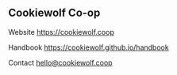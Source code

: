 ## Cookiewolf Co-op

Website
https://cookiewolf.coop

Handbook
https://cookiewolf.github.io/handbook

Contact
hello@cookiewolf.coop
